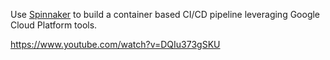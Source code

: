 Use [Spinnaker](https://spinnaker.io/) to build a container based CI/CD pipeline leveraging Google Cloud Platform  tools.


https://www.youtube.com/watch?v=DQIu373gSKU